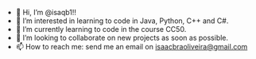 - 👋 Hi, I’m @isaqb1!!
- 👀 I’m interested in learning to code in Java, Python, C++ and C#.
- 🌱 I’m currently learning to code in the course CC50.
- 💞️ I’m looking to collaborate on new projects as soon as possible.
- 📫 How to reach me: send me an email on isaacbraoliveira@gmail.com

<!---
isaqb1/isaqb1 is a ✨ special ✨ repository because its `README.md` (this file) appears on your GitHub profile.
You can click the Preview link to take a look at your changes.
--->
